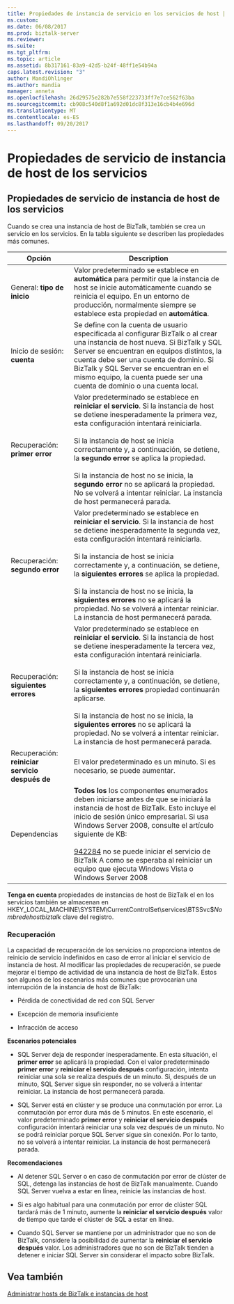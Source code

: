 ```yaml
---
title: Propiedades de instancia de servicio en los servicios de host | Documentos de Microsoft
ms.custom: 
ms.date: 06/08/2017
ms.prod: biztalk-server
ms.reviewer: 
ms.suite: 
ms.tgt_pltfrm: 
ms.topic: article
ms.assetid: 8b317161-83a9-42d5-b24f-48ff1e54b94a
caps.latest.revision: "3"
author: MandiOhlinger
ms.author: mandia
manager: anneta
ms.openlocfilehash: 26d29575e282b7e558f223733ff7e7ce562f63ba
ms.sourcegitcommit: cb908c540d8f1a692d01dc8f313e16cb4b4e696d
ms.translationtype: MT
ms.contentlocale: es-ES
ms.lasthandoff: 09/20/2017
---
```

# <a name="host-instance-service-properties-in-services"></a>Propiedades de servicio de instancia de host de los servicios
## <a name="host-instance-service-properties-in-services"></a>Propiedades de servicio de instancia de host de los servicios  
 Cuando se crea una instancia de host de BizTalk, también se crea un servicio en los servicios. En la tabla siguiente se describen las propiedades más comunes.  
  
|Opción|Description|  
|------------|-----------------|  
|General: **tipo de inicio**|Valor predeterminado se establece en **automática** para permitir que la instancia de host se inicie automáticamente cuando se reinicia el equipo. En un entorno de producción, normalmente siempre se establece esta propiedad en **automática**.|  
|Inicio de sesión: **cuenta**|Se define con la cuenta de usuario especificada al configurar BizTalk o al crear una instancia de host nueva. Si BizTalk y SQL Server se encuentran en equipos distintos, la cuenta debe ser una cuenta de dominio. Si BizTalk y SQL Server se encuentran en el mismo equipo, la cuenta puede ser una cuenta de dominio o una cuenta local.|  
|Recuperación: **primer error**|Valor predeterminado se establece en **reiniciar el servicio**. Si la instancia de host se detiene inesperadamente la primera vez, esta configuración intentará reiniciarla.<br /><br /> Si la instancia de host se inicia correctamente y, a continuación, se detiene, la **segundo error** se aplica la propiedad.<br /><br /> Si la instancia de host no se inicia, la **segundo error** no se aplicará la propiedad. No se volverá a intentar reiniciar. La instancia de host permanecerá parada.|  
|Recuperación: **segundo error**|Valor predeterminado se establece en **reiniciar el servicio**. Si la instancia de host se detiene inesperadamente la segunda vez, esta configuración intentará reiniciarla.<br /><br /> Si la instancia de host se inicia correctamente y, a continuación, se detiene, la **siguientes errores** se aplica la propiedad.<br /><br /> Si la instancia de host no se inicia, la **siguientes errores** no se aplicará la propiedad. No se volverá a intentar reiniciar. La instancia de host permanecerá parada.|  
|Recuperación: **siguientes errores**|Valor predeterminado se establece en **reiniciar el servicio**. Si la instancia de host se detiene inesperadamente la tercera vez, esta configuración intentará reiniciarla.<br /><br /> Si la instancia de host se inicia correctamente y, a continuación, se detiene, la **siguientes errores** propiedad continuarán aplicarse.<br /><br /> Si la instancia de host no se inicia, la **siguientes errores** no se aplicará la propiedad. No se volverá a intentar reiniciar. La instancia de host permanecerá parada.|  
|Recuperación: **reiniciar servicio después de**|El valor predeterminado es un minuto. Si es necesario, se puede aumentar.|  
|Dependencias|**Todos los** los componentes enumerados deben iniciarse antes de que se iniciará la instancia de host de BizTalk. Esto incluye el inicio de sesión único empresarial. Si usa Windows Server 2008, consulte el artículo siguiente de KB:<br /><br /> [942284](http://support.microsoft.com/kb/942284) no se puede iniciar el servicio de BizTalk A como se esperaba al reiniciar un equipo que ejecuta Windows Vista o Windows Server 2008|  
  
 **Tenga en cuenta** propiedades de instancias de host de BizTalk el en los servicios también se almacenan en HKEY_LOCAL_MACHINE\SYSTEM\CurrentControlSet\services\BTSSvc$*Nombredehostbiztalk* clave del registro.  
  
### <a name="recovery"></a>Recuperación  
 La capacidad de recuperación de los servicios no proporciona intentos de reinicio de servicio indefinidos en caso de error al iniciar el servicio de instancia de host. Al modificar las propiedades de recuperación, se puede mejorar el tiempo de actividad de una instancia de host de BizTalk. Estos son algunos de los escenarios más comunes que provocarían una interrupción de la instancia de host de BizTalk:  
  
-   Pérdida de conectividad de red con SQL Server  
  
-   Excepción de memoria insuficiente  
  
-   Infracción de acceso  
  
 **Escenarios potenciales**  
  
-   SQL Server deja de responder inesperadamente. En esta situación, el **primer error** se aplicará la propiedad. Con el valor predeterminado **primer error** y **reiniciar el servicio después** configuración, intenta reiniciar una sola se realiza después de un minuto. Si, después de un minuto, SQL Server sigue sin responder, no se volverá a intentar reiniciar. La instancia de host permanecerá parada.  
  
-   SQL Server está en clúster y se produce una conmutación por error. La conmutación por error dura más de 5 minutos. En este escenario, el valor predeterminado **primer error** y **reiniciar el servicio después** configuración intentará reiniciar una sola vez después de un minuto. No se podrá reiniciar porque SQL Server sigue sin conexión. Por lo tanto, no se volverá a intentar reiniciar. La instancia de host permanecerá parada.  
  
 **Recomendaciones**  
  
-   Al detener SQL Server o en caso de conmutación por error de clúster de SQL, detenga las instancias de host de BizTalk manualmente. Cuando SQL Server vuelva a estar en línea, reinicie las instancias de host.  
  
-   Si es algo habitual para una conmutación por error de clúster SQL tardará más de 1 minuto, aumente la **reiniciar el servicio después** valor de tiempo que tarde el clúster de SQL a estar en línea.  
  
-   Cuando SQL Server se mantiene por un administrador que no son de BizTalk, considere la posibilidad de aumentar la **reiniciar el servicio después** valor. Los administradores que no son de BizTalk tienden a detener e iniciar SQL Server sin considerar el impacto sobre BizTalk.  
  
## <a name="see-also"></a>Vea también  
 [Administrar hosts de BizTalk e instancias de host](../core/managing-biztalk-hosts-and-host-instances.md)
